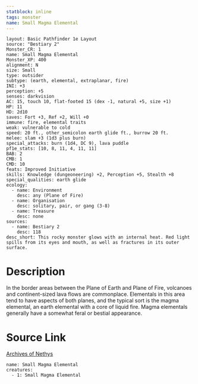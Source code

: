```yaml
---
statblock: inline
tags: monster
name: Small Magma Elemental
---
```

```statblock
layout: Basic Pathfinder 1e Layout
source: "Bestiary 2"
Monster_CR: 1
name: Small Magma Elemental
Monster_XP: 400
alignment: N
size: Small
type: outsider
subtype: (earth, elemental, extraplanar, fire)
INI: +3
perception: +5
senses: darkvision
AC: 15, touch 10, flat-footed 15 (dex -1, natural +5, size +1)
HP: 11
HD: 2d10
saves: Fort +3, Ref +2, Will +0
immune: fire, elemental traits
weak: vulnerable to cold
speed: 20 ft., other_semicolon earth glide ft., burrow 20 ft.
melee: slam +3 (1d3 plus burn)
special_attacks: burn (1d4, DC 9), lava puddle
pf1e_stats: [10, 8, 11, 4, 11, 11]
BAB: 2
CMB: 1
CMD: 10
feats: Improved Initiative
skills: Knowledge (dungeoneering) +2, Perception +5, Stealth +8
special_qualities: earth glide
ecology:
  - name: Environment
    desc: any (Plane of Fire)
  - name: Organisation
    desc: solitary, pair, or gang (3-8)
  - name: Treasure
    desc: none
sources:
  - name: Bestiary 2
    desc: 118
desc_short: This rocky monster glows with an internal heat. Red light spills from its eyes and mouth, as well as fractures in its outer surface.
```
# Description
In the border areas between the Plane of Earth and Plane of Fire, volcanoes and continent-sized lava flows are commonplace. Elementals in this area tend to have aspects of both planes, and the typical sort is the magma elemental, an earth elemental with a core of liquid fire. Magma elementals generally have a somewhat feral or bestial appearance.
# Source Link
[Archives of Nethys](https://aonprd.com/MonsterDisplay.aspx?ItemName=Small%20Magma%20Elemental)
```encounter-table
name: Small Magma Elemental
creatures:
  - 1: Small Magma Elemental
```
